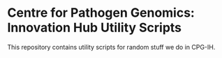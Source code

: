 # Centre for Pathogen Genomics: Innovation Hub Utility Scripts

This repository contains utility scripts for random stuff we do in CPG-IH.  

### 


